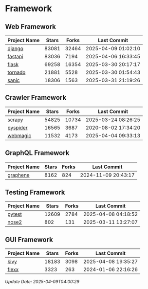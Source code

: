 # Framework

## Web Framework
| Project Name | Stars | Forks | Last Commit |
| ------------ | ----- | ----- | ----------- |
| [django](https://github.com/django/django) | 83081 | 32464 | 2025-04-09 01:02:10 |
| [fastapi](https://github.com/fastapi/fastapi) | 83036 | 7194 | 2025-04-06 16:33:45 |
| [flask](https://github.com/pallets/flask) | 69258 | 16354 | 2025-03-30 20:17:17 |
| [tornado](https://github.com/tornadoweb/tornado) | 21881 | 5528 | 2025-03-30 01:54:43 |
| [sanic](https://github.com/sanic-org/sanic) | 18306 | 1563 | 2025-03-31 21:19:26 |

## Crawler Framework
| Project Name | Stars | Forks | Last Commit |
| ------------ | ----- | ----- | ----------- |
| [scrapy](https://github.com/scrapy/scrapy) | 54825 | 10734 | 2025-03-24 08:26:25 |
| [pyspider](https://github.com/binux/pyspider) | 16565 | 3687 | 2020-08-02 17:34:20 |
| [webmagic](https://github.com/code4craft/webmagic) | 11532 | 4173 | 2025-04-04 09:33:13 |

## GraphQL Framework
| Project Name | Stars | Forks | Last Commit |
| ------------ | ----- | ----- | ----------- |
| [graphene](https://github.com/graphql-python/graphene) | 8162 | 824 | 2024-11-09 20:43:17 |

## Testing Framework
| Project Name | Stars | Forks | Last Commit |
| ------------ | ----- | ----- | ----------- |
| [pytest](https://github.com/pytest-dev/pytest) | 12609 | 2784 | 2025-04-08 04:18:52 |
| [nose2](https://github.com/nose-devs/nose2) | 802 | 131 | 2025-03-11 13:27:07 |

## GUI Framework
| Project Name | Stars | Forks | Last Commit |
| ------------ | ----- | ----- | ----------- |
| [kivy](https://github.com/kivy/kivy) | 18183 | 3098 | 2025-04-08 19:35:27 |
| [flexx](https://github.com/flexxui/flexx) | 3323 | 263 | 2024-01-06 22:16:26 |

*Update Date: 2025-04-09T04:00:29*